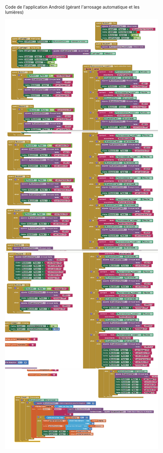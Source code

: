 Code de l'application Android (gérant l'arrosage automatique et les lumières)

<img src="./img/img5.png" alt=""/>
<img src="./img/img6.png" alt=""/>
<img src="./img/img7.png" alt=""/>
<img src="./img/img8.png" alt=""/>
